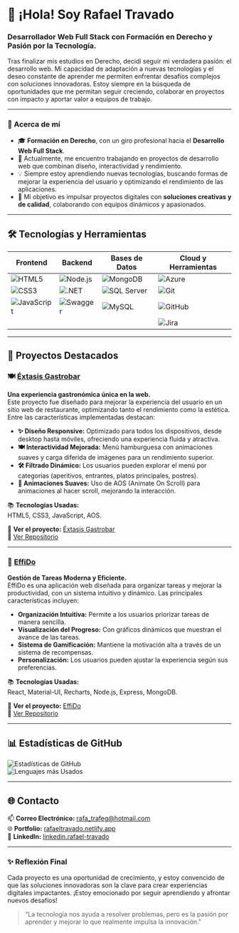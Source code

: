# 👋 ¡Hola! Soy Rafael Travado

### Desarrollador Web Full Stack con Formación en Derecho y Pasión por la Tecnología.

Tras finalizar mis estudios en Derecho, decidí seguir mi verdadera pasión: el desarrollo web. Mi capacidad de adaptación a nuevas tecnologías y el deseo constante de aprender me permiten enfrentar desafíos complejos con soluciones innovadoras. Estoy siempre en la búsqueda de oportunidades que me permitan seguir creciendo, colaborar en proyectos con impacto y aportar valor a equipos de trabajo.

---

### 🌱 Acerca de mí
- 🎓 **Formación en Derecho**, con un giro profesional hacia el **Desarrollo Web Full Stack**.
- 🔭 Actualmente, me encuentro trabajando en proyectos de desarrollo web que combinan diseño, interactividad y rendimiento.
- 💡 Siempre estoy aprendiendo nuevas tecnologías, buscando formas de mejorar la experiencia del usuario y optimizando el rendimiento de las aplicaciones.
- 🚀 Mi objetivo es impulsar proyectos digitales con **soluciones creativas y de calidad**, colaborando con equipos dinámicos y apasionados.

---

## 🛠️ Tecnologías y Herramientas

| **Frontend** | **Backend** | **Bases de Datos** | **Cloud y Herramientas** |
|--------------|-------------|--------------------|--------------------------|
| ![HTML5](https://img.shields.io/badge/HTML5-E34F26?style=for-the-badge&logo=html5&logoColor=white) | ![Node.js](https://img.shields.io/badge/Node.js-339933?style=for-the-badge&logo=nodedotjs&logoColor=white) | ![MongoDB](https://img.shields.io/badge/MongoDB-47A248?style=for-the-badge&logo=mongodb&logoColor=white) | ![Azure](https://img.shields.io/badge/Microsoft_Azure-0089D6?style=for-the-badge&logo=microsoft-azure&logoColor=white) |
| ![CSS3](https://img.shields.io/badge/CSS3-1572B6?style=for-the-badge&logo=css3&logoColor=white) | ![.NET](https://img.shields.io/badge/.NET-512BD4?style=for-the-badge&logo=dotnet&logoColor=white) | ![SQL Server](https://img.shields.io/badge/Microsoft%20SQL%20Server-CC2927?style=for-the-badge&logo=microsoft%20sql%20server&logoColor=white) | ![Git](https://img.shields.io/badge/Git-F05032?style=for-the-badge&logo=git&logoColor=white) |
| ![JavaScript](https://img.shields.io/badge/JavaScript-F7DF1E?style=for-the-badge&logo=javascript&logoColor=black) | ![Swagger](https://img.shields.io/badge/Swagger-85EA2D?style=for-the-badge&logo=swagger&logoColor=black) | ![MySQL](https://img.shields.io/badge/MySQL-4479A1?style=for-the-badge&logo=mysql&logoColor=white) | ![GitHub](https://img.shields.io/badge/GitHub-181717?style=for-the-badge&logo=github&logoColor=white) |
|              |             |                    | ![Jira](https://img.shields.io/badge/Jira-0052CC?style=for-the-badge&logo=jira&logoColor=white) |

---

## 🚀 Proyectos Destacados

### 🍽️ [Éxtasis Gastrobar](https://github.com/Rafael-TF/Restaurante)

**Una experiencia gastronómica única en la web.**  
Este proyecto fue diseñado para mejorar la experiencia del usuario en un sitio web de restaurante, optimizando tanto el rendimiento como la estética. Entre las características implementadas destacan:

- **✨ Diseño Responsive:** Optimizado para todos los dispositivos, desde desktop hasta móviles, ofreciendo una experiencia fluida y atractiva.
- **🍽️ Interactividad Mejorada:** Menú hamburguesa con animaciones suaves y carga diferida de imágenes para un rendimiento superior.
- **🛠️ Filtrado Dinámico:** Los usuarios pueden explorar el menú por categorías (aperitivos, entrantes, platos principales, postres).
- **🎨 Animaciones Suaves:** Uso de AOS (Animate On Scroll) para animaciones al hacer scroll, mejorando la interacción.

📚 **Tecnologías Usadas:**  
HTML5, CSS3, JavaScript, AOS.

🔗 **Ver el proyecto:** [Éxtasis Gastrobar](https://extasis-gastrobar-rafaeltravado.netlify.app/)  
🔗 [Ver Repositorio](https://github.com/Rafael-TF/Restaurante)

---

### 📝 [EffiDo](https://github.com/Rafael-TF/EffiDo)

**Gestión de Tareas Moderna y Eficiente.**  
EffiDo es una aplicación web diseñada para organizar tareas y mejorar la productividad, con un sistema intuitivo y dinámico. Las principales características incluyen:

- **Organización Intuitiva:** Permite a los usuarios priorizar tareas de manera sencilla.
- **Visualización del Progreso:** Con gráficos dinámicos que muestran el avance de las tareas.
- **Sistema de Gamificación:** Mantiene la motivación alta a través de un sistema de recompensas.
- **Personalización:** Los usuarios pueden ajustar la experiencia según sus preferencias.

📚 **Tecnologías Usadas:**  
React, Material-UI, Recharts, Node.js, Express, MongoDB.

🔗 **Ver el proyecto:** [EffiDo](https://effido.onrender.com/)  
🔗 [Ver Repositorio](https://github.com/Rafael-TF/EffiDo)

---

## 📊 Estadísticas de GitHub

![Estadísticas de GitHub](https://github-readme-stats.vercel.app/api?username=Rafael-TF&show_icons=true&theme=radical)  
![Lenguajes más Usados](https://github-readme-stats.vercel.app/api/top-langs/?username=Rafael-TF&layout=compact&theme=radical)

---

## 🌐 Contacto

📫 **Correo Electrónico:** [rafa_trafeg@hotmail.com](mailto:rafa_trafeg@hotmail.com)  
🌐 **Portfolio:** [rafaeltravado.netlify.app](https://rafaeltravado.netlify.app/)  
💼 **LinkedIn:** [linkedin.rafael-travado](https://www.linkedin.com/in/rafael-travado-4a1b6437/)

---

### ✨ Reflexión Final

Cada proyecto es una oportunidad de crecimiento, y estoy convencido de que las soluciones innovadoras son la clave para crear experiencias digitales impactantes. ¡Estoy emocionado por seguir aprendiendo y afrontar nuevos desafíos!

> “La tecnología nos ayuda a resolver problemas, pero es la pasión por aprender y mejorar lo que realmente impulsa la innovación."
